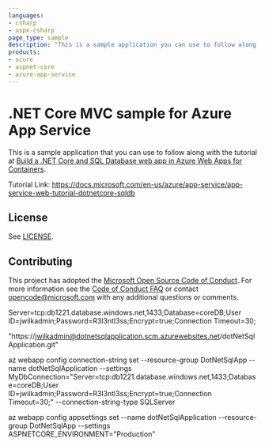 ```yaml
---
languages:
- csharp
- aspx-csharp
page_type: sample
description: "This is a sample application you can use to follow along w/ the Build a .NET Core and SQL Database web app in Azure Web Apps for Containers tutorial."
products:
- azure
- aspnet-core
- azure-app-service
---
```


# .NET Core MVC sample for Azure App Service

This is a sample application that you can use to follow along with the tutorial at 
[Build a .NET Core and SQL Database web app in Azure Web Apps for Containers](https://docs.microsoft.com/azure/app-service/containers/tutorial-dotnetcore-sqldb-app). 

Tutorial Link:
https://docs.microsoft.com/en-us/azure/app-service/app-service-web-tutorial-dotnetcore-sqldb

## License

See [LICENSE](LICENSE.md).

## Contributing

This project has adopted the [Microsoft Open Source Code of Conduct](https://opensource.microsoft.com/codeofconduct/). For more information see the [Code of Conduct FAQ](https://opensource.microsoft.com/codeofconduct/faq/) or contact [opencode@microsoft.com](mailto:opencode@microsoft.com) with any additional questions or comments.
  
  Server=tcp:db1221.database.windows.net,1433;Database=coreDB;User ID=jwilkadmin;Password=R3l3ntl3ss;Encrypt=true;Connection Timeout=30;

  "https://jwilkadmin@dotnetsqlapplication.scm.azurewebsites.net/dotNetSqlApplication.git"


  az webapp config connection-string set --resource-group DotNetSqlApp --name dotNetSqlApplication --settings MyDbConnection="Server=tcp:db1221.database.windows.net,1433;Database=coreDB;User ID=jwilkadmin;Password=R3l3ntl3ss;Encrypt=true;Connection Timeout=30;" --connection-string-type SQLServer


  az webapp config appsettings set --name dotNetSqlApplication --resource-group DotNetSqlApp --settings ASPNETCORE_ENVIRONMENT="Production"
